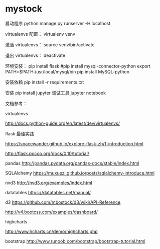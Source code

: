 # mystock

启动程序
 python manage.py runserver -H localhost

virtualenvs 配置：
 virtualenv venv

激活 virtualenvs：
 source venv/bin/activate

退出 virtualenvs：
 deactivate


环境安装：
   pip install flask
   #pip install mysql-connector-python
   export PATH=$PATH:/usr/local/mysql/bin
   pip install MySQL-python 

安装依赖
pip install -r requirements.txt


安装
  pip install jupyter
调试工具
   jupyter notebook


文档参考：

virtualenvs

http://docs.python-guide.org/en/latest/dev/virtualenvs/

flask 最佳实践

https://spacewander.github.io/explore-flask-zh/1-introduction.html

http://flask.pocoo.org/docs/0.10/tutorial/

pandas
http://pandas.pydata.org/pandas-docs/stable/index.html 

SQLAlchemy
https://muxuezi.github.io/posts/sqlalchemy-introduce.html

nvd3
http://nvd3.org/examples/index.html

datatables
https://datatables.net/manual/

d3
https://github.com/mbostock/d3/wiki/API-Reference

http://v4.bootcss.com/examples/dashboard/

highcharts

http://www.hcharts.cn/demo/highcharts.php

bootstrap
http://www.runoob.com/bootstrap/bootstrap-tutorial.html